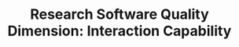 ---
title: "Research Software Quality Dimension: Interaction Capability"
page_id: dimension-interaction-capability.md
---